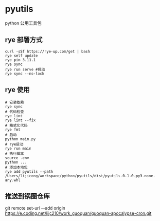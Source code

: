 # pyutils

python 公用工具包

## rye 部署方式

``` shell
curl -sSf https://rye-up.com/get | bash
rye self update
rye pin 3.11.1
rye sync
rye run serve #启动
rye sync --no-lock
```

## rye 使用

```shell
# 安装依赖
rye sync
# 代码检查
rye lint
rye lint --fix
# 格式化代码
rye fmt
# 启动
python main.py
# rye启动
rye run main
# 执行脚本
source .env
python ...
# 添加本地包
rye add pyutils --path /Users/lijicong/workspace/python/pyutils/dist/pyutils-0.1.0-py3-none-any.whl
```

## 推送到锅圈仓库

git remote set-url --add origin https://e.coding.net/lijc210/work_guoquan/guoquan-apocalypse-cron.git
